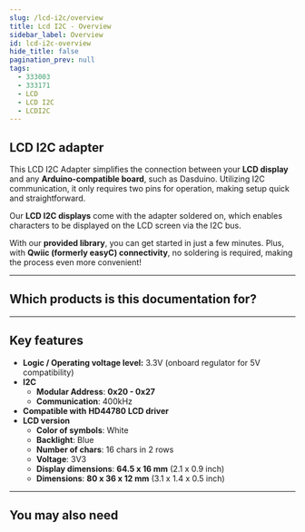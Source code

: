 ```yaml
---
slug: /lcd-i2c/overview
title: Lcd I2C - Overview
sidebar_label: Overview
id: lcd-i2c-overview
hide_title: false
pagination_prev: null
tags:
  - 333003
  - 333171
  - LCD
  - LCD I2C
  - LCDI2C
---
```


## LCD I2C adapter

This LCD I2C Adapter simplifies the connection between your **LCD display** and any **Arduino-compatible board**, such as Dasduino. Utilizing I2C communication, it only requires two pins for operation, making setup quick and straightforward.

Our **LCD I2C displays** come with the adapter soldered on, which enables characters to be displayed on the LCD screen via the I2C bus.

With our **provided library**, you can get started in just a few minutes. Plus, with **Qwiic (formerly easyC) connectivity**, no soldering is required, making the process even more convenient!

<CenteredImage src="/img/lcd-i2c/333003.png" alt="lcd-l2c-adapter" caption="LCD I2C Adapter" />

---

## Which products is this documentation for?

<QuickLink 
  title="LCD I2C Adapter" 
  description="333003"
  url="https://soldered.com/product/i2c-lcd-driver-board/"
  image="/img/lcd-i2c/333003.png" 
/>

<QuickLink 
  title="LCD display 16x2 I2C white/blue" 
  description="333171"
  url="https://soldered.com/product/lcd-display-16x2-i2c-white-characters-on-blue-background/"
  image="/img/lcd-i2c/333171.png" 
/>

---

## Key features

- **Logic / Operating voltage level:** 3.3V (onboard regulator for 5V compatibility)  
- **I2C**
  - **Modular Address**: **0x20 - 0x27**
  - **Communication**: 400kHz
- **Compatible with** **HD44780 LCD driver**
- **LCD version**
  - **Color of symbols**: White
  - **Backlight**: Blue
  - **Number of chars**: 16 chars in 2 rows
  - **Voltage**: 3V3
  - **Display dimensions**: **64.5 x 16 mm** (2.1 x 0.9 inch)
  - **Dimensions**: **80 x 36 x 12 mm** (3.1 x 1.4 x 0.5 inch)

---

## You may also need

<QuickLink 
  title="Qwiic cable" 
  description="Qwiic (formerly easyC) compatible cables with connectors on both ends, available in various lengths."
  url="https://soldered.com/product/easyc-cable/"
  image="/img/333311.webp" 
/>